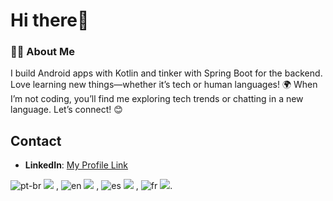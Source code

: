 # Hi there👋

### 👨‍💻 About Me

I build Android apps with Kotlin and tinker with Spring Boot for the backend. Love learning new things—whether it’s tech or human languages! 🌍
When I’m not coding, you’ll find me exploring tech trends or chatting in a new language. Let’s connect! 😊

## Contact
- **LinkedIn**: [My Profile Link](https://linkedin.com/in/andersonlacerdadev)

![pt-br](https://img.shields.io/badge/portugu%C3%AAs-8A2BE2) ![](https://geps.dev/progress/100) ,
![en](https://img.shields.io/badge/english-05A8AA) ![](https://geps.dev/progress/80) ,
![es](https://img.shields.io/badge/espan%C3%B5l-DC602E) ![](https://geps.dev/progress/70) , 
![fr](https://img.shields.io/badge/fran%C3%A7ais-3F612D) ![](https://geps.dev/progress/40).

